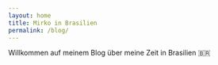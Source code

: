 ```yaml
---
layout: home
title: Mirko in Brasilien
permalink: /blog/
---
```


Willkommen auf meinem Blog über meine Zeit in Brasilien 🇧🇷
